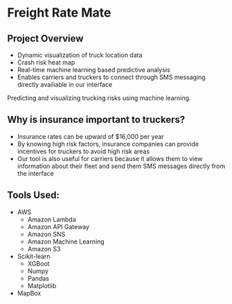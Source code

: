 # Freight Rate Mate

## Project Overview

- Dynamic visualization of truck location data
- Crash risk heat map
- Real-time machine learning based predictive analysis
- Enables carriers and truckers to connect through SMS messaging directly availiable in our interface

Predicting and visualizing trucking risks using machine learning.

## Why is insurance important to truckers?

- Insurance rates can be upward of $16,000 per year
- By knowing high risk factors, insurance companies can provide incentives for truckers to avoid high risk areas
- Our tool is also useful for carriers because it allows them to view information about their fleet and send them SMS messages directly from the interface

## Tools Used:

- AWS
    - Amazon Lambda
    - Amazon API Gateway
    - Amazon SNS
    - Amazon Machine Learning
    - Amazon S3
- Scikit-learn
    - XGBoot
    - Numpy
    - Pandas
    - Matplotlib
- MapBox
